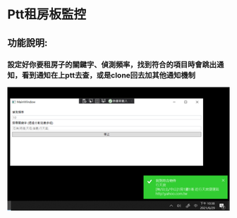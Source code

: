 # Ptt租房板監控
## 功能說明:
### 設定好你要租房子的關鍵字、偵測頻率，找到符合的項目時會跳出通知，看到通知在上ptt去查，或是clone回去加其他通知機制
![image](https://github.com/e23882/RentHouseWatchDog/blob/master/image.png)
